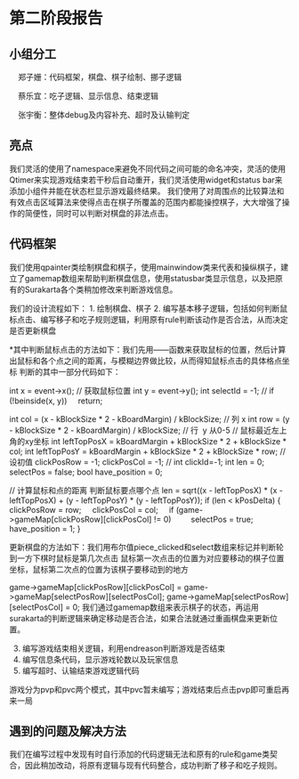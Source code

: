 # 第二阶段报告

## 小组分工
    郑子姗：代码框架，棋盘、棋子绘制、挪子逻辑

    蔡乐宜：吃子逻辑、显示信息、结束逻辑

    张宇衡：整体debug及内容补充、超时及认输判定

## 亮点

我们灵活的使用了namespace来避免不同代码之间可能的命名冲突，灵活的使用Qtimer来实现游戏结束若干秒后自动重开，我们灵活使用widget和status bar来添加小组件并能在状态栏显示游戏最终结果。
我们使用了对周围点的比较算法和有效点击区域算法来使得点击在棋子所覆盖的范围内都能操控棋子，大大增强了操作的简便性，同时可以判断对棋盘的非法点击。

## 代码框架

我们使用qpainter类绘制棋盘和棋子，使用mainwindow类来代表和操纵棋子，建立了gamemap数组来帮助判断棋盘信息，使用statusbar类显示信息，以及把原有的Surakarta各个类稍加修改来判断游戏信息。

我们的设计流程如下： 1. 绘制棋盘、棋子 2. 编写基本移子逻辑，包括如何判断鼠标点击、编写移子和吃子规则逻辑，利用原有rule判断该动作是否合法，从而决定是否更新棋盘

*其中判断鼠标点击的方法如下：我们先用——函数来获取鼠标的位置，然后计算出鼠标和各个点之间的距离，与模糊边界做比较，从而得知鼠标点击的具体格点坐标
判断的其中一部分代码如下： 

int x = event->x(); // 获取鼠标位置
int y = event->y();
int selectId = -1; //
if (!beinside(x, y))
    return;

int col = (x - kBlockSize * 2 - kBoardMargin) / kBlockSize; // 列 x
int row = (y - kBlockSize * 2 - kBoardMargin) / kBlockSize; // 行  y 从0-5
// 鼠标最近左上角的xy坐标
int leftTopPosX = kBoardMargin + kBlockSize * 2 + kBlockSize * col;
int leftTopPosY = kBoardMargin + kBlockSize * 2 + kBlockSize * row;
// 设初值
clickPosRow = -1;
clickPosCol = -1;
// int clickId=-1;
int len = 0;
selectPos = false;
bool have_position = 0;

// 计算鼠标和点的距离 判断鼠标要点哪个点
len = sqrt((x - leftTopPosX) * (x - leftTopPosX) + (y - leftTopPosY) * (y - leftTopPosY));
if (len < kPosDelta)
{
    clickPosRow = row;
    clickPosCol = col;
    if (game->gameMap[clickPosRow][clickPosCol] != 0)
        selectPos = true;
    have_position = 1;
}

更新棋盘的方法如下：我们用布尔值piece_clicked和select数组来标记并判断轮到一方下棋时鼠标是第几次点击 鼠标第一次点击的位置为对应要移动的棋子位置坐标，鼠标第二次点的位置为该棋子要移动到的地方

game->gameMap[clickPosRow][clickPosCol] = game->gameMap[selectPosRow][selectPosCol];
game->gameMap[selectPosRow][selectPosCol] = 0;
我们通过gamemap数组来表示棋子的状态，再运用surakarta的判断逻辑来确定移动是否合法，如果合法就通过重画棋盘来更新位置。

3. 编写游戏结束相关逻辑，利用endreason判断游戏是否结束
4. 编写信息条代码，显示游戏轮数以及玩家信息
5. 编写超时、认输结束游戏逻辑代码

游戏分为pvp和pvc两个模式，其中pvc暂未编写；游戏结束后点击pvp即可重启再来一局

## 遇到的问题及解决方法

我们在编写过程中发现有时自行添加的代码逻辑无法和原有的rule和game类契合，因此稍加改动，将原有逻辑与现有代码整合，成功判断了移子和吃子规则。